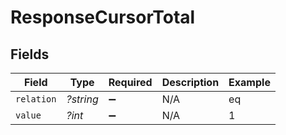 # ResponseCursorTotal


## Fields

| Field              | Type               | Required           | Description        | Example            |
| ------------------ | ------------------ | ------------------ | ------------------ | ------------------ |
| `relation`         | *?string*          | :heavy_minus_sign: | N/A                | eq                 |
| `value`            | *?int*             | :heavy_minus_sign: | N/A                | 1                  |